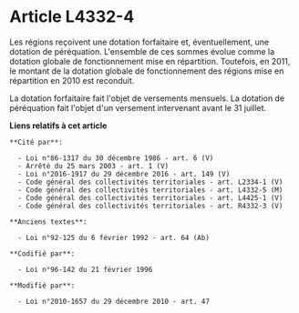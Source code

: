 # Article L4332-4

Les régions reçoivent une dotation forfaitaire et, éventuellement, une dotation de péréquation. L'ensemble de ces sommes
évolue comme la dotation globale de fonctionnement mise en répartition. Toutefois, en 2011, le montant de la dotation globale
de fonctionnement des régions mise en répartition en 2010 est reconduit. 

La dotation forfaitaire fait l'objet de versements mensuels. La dotation de péréquation fait l'objet d'un versement
intervenant avant le 31 juillet.

**Liens relatifs à cet article**

	**Cité par**:

	  - Loi n°86-1317 du 30 décembre 1986 - art. 6 (V)
	  - Arrêté du 25 mars 2003 - art. 1 (V)
	  - Loi n°2016-1917 du 29 décembre 2016 - art. 149 (V)
	  - Code général des collectivités territoriales - art. L2334-1 (V)
	  - Code général des collectivités territoriales - art. L4332-5 (M)
	  - Code général des collectivités territoriales - art. L4425-1 (V)
	  - Code général des collectivités territoriales - art. R4332-3 (V)

	**Anciens textes**:

	  - Loi n°92-125 du 6 février 1992 - art. 64 (Ab)

	**Codifié par**:

	  - Loi n°96-142 du 21 février 1996

	**Modifié par**:

	  - Loi n°2010-1657 du 29 décembre 2010 - art. 47
